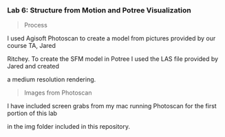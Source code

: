
### Lab 6: Structure from Motion and Potree Visualization

> Process

I used Agisoft Photoscan to create a model from pictures provided by our course TA, Jared 

Ritchey. To create the SFM model in Potree I used the LAS file provided by Jared and created

a medium resolution rendering. 

> Images from Photoscan

I have included screen grabs from my mac running Photoscan for the first portion of this lab

in the img folder included in this repository. 



